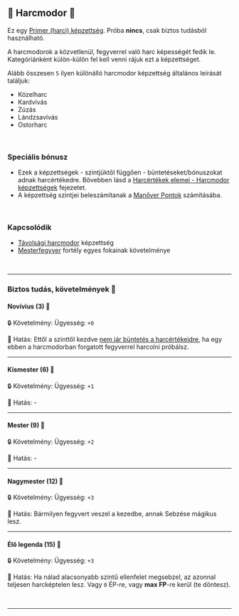 ## 🔵 Harcmodor 🔁

Ez egy [Primer (harci) képzettség](../017_primer_szekunder_ismeretek.md). Próba **nincs**, csak biztos tudásból használható.

A harcmodorok a közvetlenül, fegyverrel való harc képességét fedik le. Kategóriánként külön-külön fel kell venni rájuk ezt a képzettséget.

Alább összesen `5` ilyen különálló harcmodor képzettség általános leírását találjuk:
- Közelharc
- Kardvívás
- Zúzás
- Lándzsavívás
- Ostorharc

<br />

### Speciális bónusz

- Ezek a képzettségek - szintjüktől függően - büntetéseket/bónuszokat adnak harcértékedre. Bővebben lásd a [Harcértékek elemei - Harcmodor képzettségek](../062_02_harcmodor_kepzettsegek_es_bonuszaik.md) fejezetet.
- A képzettség szintjei beleszámítanak a [Manőver Pontok](../066_02_manover_pontok.md) számításába.

<br />

### Kapcsolódik

- [Távolsági harcmodor](tavolsagi_harcmodor.md) képzettség
- [Mesterfegyver](../fortelyok.harci/mesterfegyver.md) fortély egyes fokainak követelménye

<br />

---
### Biztos tudás, követelmények 📖

#### Novívius (3) 📖

🔒 Követelmény: Ügyesség: `+0`

🌟 Hatás: Ettől a szinttől kezdve [nem jár büntetés a harcértékeidre](../062_02_harcmodor_kepzettsegek_es_bonuszaik.md), ha egy ebben a harcmodorban forgatott fegyverrel harcolni próbálsz.

---
#### Kismester (6) 📖

🔒 Követelmény: Ügyesség: `+1`

🌟 Hatás: -

---
#### Mester (9) 📖

🔒 Követelmény: Ügyesség: `+2`

🌟 Hatás: -

---
#### Nagymester (12) 📖

🔒 Követelmény: Ügyesség: `+3`

🌟 Hatás: Bármilyen fegyvert veszel a kezedbe, annak Sebzése mágikus lesz.

---
#### Élő legenda (15) 📖

🔒 Követelmény: Ügyesség: `+3`

🌟 Hatás: Ha nálad alacsonyabb szintű ellenfelet megsebzel, az azonnal teljesen harcképtelen lesz. Vagy `0` ÉP-re, vagy **max FP**-re kerül (te döntesz).

<br />

---

